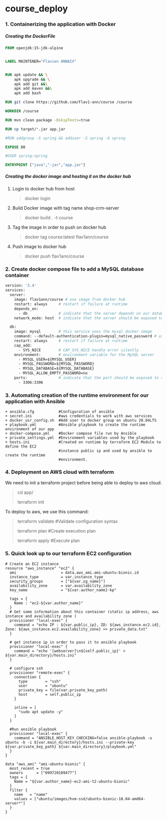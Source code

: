# course_deploy

### 1. Containerizing the application with Docker

##### Creating the DockerFile

``` dockerfile
FROM openjdk:15-jdk-alpine


LABEL MAINTENER="Flavien ANNAIX"


RUN apk update && \
    apk upgrade && \
    apk add git &&\
    apk add maven &&\
    apk add bash

RUN git clone https://github.com/Flav1-ann/course /course

WORKDIR /course

RUN mvn clean package -DskipTests=true

RUN cp target/*.jar app.jar

#RUN addgroup -S spring && adduser -S spring -G spring

EXPOSE 80

#USER spring:spring

ENTRYPOINT ["java","-jar","app.jar"]
```

##### Creating the docker image and hosting it on the docker hub

1. Login to docker hub from host

   > docker login

2. Build Docker image with tag name shop-crm-server

   > docker build . -t course

3. Tag the image in order to push on docker hub 

   > docker tag course:latest flav1ann/course

4. Push image to docker hub

   > docker push flav1ann/course



### 2. Create docker compose file to add a MySQL database container

```dockerfile
version: '3.4'
services:
  server:
    image: flav1ann/course # use image from docker hub
    restart: always     # restart if failure at runtime
    depends_on:
      - db              # indicate that the server depends on our database defined as db
    network_mode: host  # indicate that the server should be exposed to the host network 

  db:
    image: mysql        # this service uses the mysql docker image
    command: --default-authentication-plugin=mysql_native_password # use the native password generator to define a password
    restart: always     # restart if failure at runtime
    cap_add:
      - SYS_NICE        # CAP_SYS_NICE handle error silently
    environment:        # environment variable for the MySQL server
      - MYSQL_USER=${MYSQL_USER} 
      - MYSQL_PASSWORD=${MYSQL_PASSWORD}
      - MYSQL_DATABASE=${MYSQL_DATABASE}
      - MYSQL_ALLOW_EMPTY_PASSWORD=no
    ports:              # indicate that the port should be exposed to the host. This allows the server to acces the database.
      - 3306:3306
```



### 3. Automating creation of the runtime environment for our application with Ansible

```
+ ansible.cfg			#Configuration of ansible
+ secret.ini 			#aws credentials to work with aws services
+ docker_usr_config.sh 	#Add user to docker group on ubuntu 20.04LTS
+ playbook.yml 			#Ansible playbook to create the runtime environment of our app
+ docker-compose.yml 	#Docker compose file run by Ansible
+ private_settings.yml  #Environment variables used by the playbook
+ hosts.ini 			#Created on runtime by terraform EC2 Module to define the EC2
						#instance public ip and used by ansible to create the runtime 
						#environment.
```



### 4. Deployment on AWS cloud with terraform 


We need to init a terraform project before being able to deploy to aws cloud.

> cd app/
>
> terraform init

To deploy to aws, we use this command:

> terraform validate	  #Validate configuration syntax
>
> terraform plan			#Create execution plan
>
> terraform apply		  #Execute plan 

### 5. Quick look up to our terraform EC2 configuration

````
# Create an EC2 instance
resource "aws_instance" "ec2" {
  ami                    = data.aws_ami.ami-ubuntu-bionic.id
  instance_type          = var.instance_type
  security_groups        = ["${var.sg_name}"]
  availability_zone      = var.availability_zone
  key_name               = "${var.author_name}-kp"

  tags = {
    Name : "ec2-${var.author_name}"
  }
  # Get some information about this container (static ip address, aws instance and availability zone )
  provisioner "local-exec" {
    command = "echo IP : ${var.public_ip}, ID: ${aws_instance.ec2.id}, Zone: ${aws_instance.ec2.availability_zone} >> private_data.txt"
  }
  
  # get instance ip in order to pass it to ansible playbook
  provisioner "local-exec" {
    command = "echo '[webserver]\n${self.public_ip}' > ${var.main_directory}/hosts.ini"
  }
  
  # configure ssh
  provisioner "remote-exec" {
    connection {
      type        = "ssh"
      user        = "ubuntu"
      private_key = file(var.private_key_path)
      host        = self.public_ip
    }

    inline = [
      "sudo apt update -y"
    ]
  }
  
  #Run ansible playbook
  provisioner "local-exec" {
    command = "ANSIBLE_HOST_KEY_CHECKING=false ansible-playbook -u ubuntu -b -i ${var.main_directory}/hosts.ini --private-key ${var.private_key_path} ${var.main_directory}/playbook.yml"
  }
}

data "aws_ami" "ami-ubuntu-bionic" {
  most_recent = true
  owners      = ["099720109477"]
  tags = {
    Name = "${var.author_name}-ec2-ami-t2-ubuntu-bionic"
  }
  filter {
    name   = "name"
    values = ["ubuntu/images/hvm-ssd/ubuntu-bionic-18.04-amd64-server*"]
  }
}
````

